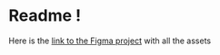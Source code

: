 # Readme !

Here is the [link to the Figma project](https://www.figma.com/file/TbGuYxISewA1W5sjMZWFDs/SHAME-IDE?type=design&node-id=0%3A1&mode=design&t=WKdbKWpOZ9Hjiis6-1) with all the assets
